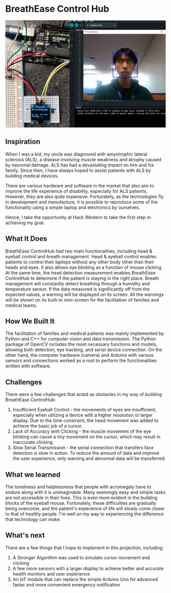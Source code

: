 # BreathEase Control Hub

![IMG_1100](Attachments/IMG_1100.jpg)

## Inspiration

When I was a kid, my uncle was diagnosed with amyotrophic lateral sclerosis (ALS), a disease involving muscle weakness and atrophy caused by neuronal damage. ALS has had a devastating impact on him and his family. Since then, I have always hoped to assist patients with ALS by building medical devices.

There are various hardware and software in the market that also aim to improve the life experience of disability, especially for ALS patients, However, they are also quite expensive. Fortunately, as the technologies fly in development and manufacture, it is possible to reproduce some of the functionality using a simple laptop and electronics by ourselves.

Hence, I take the opportunity at Hack Western to take the first step in achieving my goal.

## What It Does

BreathEase ControlHub had two main functionalities, including head & eyeball control and breath management. Head & eyeball control enables patients to control their laptops without any other body other than their heads and eyes. It also allows eye blinking as a function of mouse clicking. At the same time, the head detection measurement enables BreathEase ControlHub to determine if the patient is staying in the right place. Breath management will constantly detect breathing through a humidity and temperature sensor. If the data measured is significantly off from the expected values, a warning will be displayed on its screen. All the warnings will be shown on its built-in mini-screen for the facilitation of families and medical teams.

## How We Built It

The facilitation of families and medical patients was mainly implemented by Python and C++ for computer vision and data transmission. The Python package of OpenCV includes the most necessary functions and models, allowing both detection, eye tracking, and serial device connection. On the other hand, the computer hardware (camera) and Arduino with various sensors and connections worked as a root to perform the functionalities written with software.

## Challenges

There were a few challenges that acted as obstacles in my way of building BreathEase ControlHub: 
1. Insufficient Eyeball Control - the movements of eyes are insufficient, especially when utilizing a device with a higher resolution or larger display. Due to the time constraint, the head movement was added to achieve the basic job of a cursor.
2. Lack of Accuracy with Clicking - the muscle movement of the eye blinking can cause a tiny movement on the cursor, which may result in inaccurate clicking.
3. Slow Serial Transmission - the serial connection that transfers face detection is slow in action. To reduce the amount of data and improve the user experience, only warning and abnormal data will be transferred.

## What we learned

The loneliness and helplessness that people with acromegaly have to endure along with it is unimaginable. Many seemingly easy and simple tasks are not accessible in their lives. This is even more evident in the building blocks of the eyeball mouse. Fortunately, these difficulties are gradually being overcome, and the patient's experience of life will slowly come closer to that of healthy people. I'm well on my way to experiencing the difference that technology can make.

## What's next

There are a few things that I hope to implement in this projection, including:
1. A Stronger Algorithm was used to simulate cursor movement and clicking
2. A few more sensors with a larger display to achieve better and accurate health monitors and user experience
3. An IoT module that can replace the simple Arduino Uno for advanced faster and more convenient emergency notification
